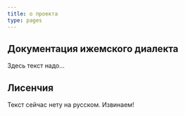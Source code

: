 ```yaml
---
title: о проекта
type: pages
---
```


## Документация ижемского диалекта

Здесь текст надо...
## Лисенчия
Текст сейчас нету на русском. Извинаем!